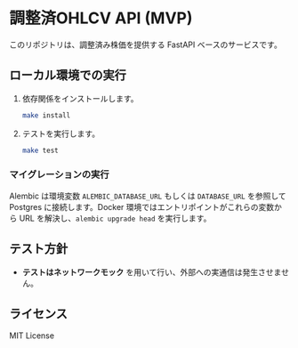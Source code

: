 # 調整済OHLCV API (MVP)

このリポジトリは、調整済み株価を提供する FastAPI ベースのサービスです。

## ローカル環境での実行

1. 依存関係をインストールします。
   ```bash
   make install
   ```
2. テストを実行します。
   ```bash
   make test
   ```

### マイグレーションの実行

Alembic は環境変数 `ALEMBIC_DATABASE_URL` もしくは `DATABASE_URL` を参照して
Postgres に接続します。Docker 環境ではエントリポイントがこれらの変数から
URL を解決し、`alembic upgrade head` を実行します。

## テスト方針

- **テストはネットワークモック** を用いて行い、外部への実通信は発生させません。

## ライセンス

MIT License
